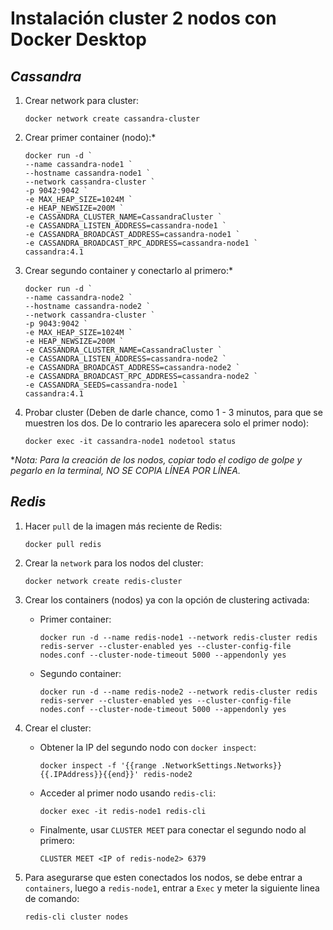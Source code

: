 # Instalación cluster 2 nodos con Docker Desktop
## _Cassandra_
1. Crear network para cluster:
    ```
    docker network create cassandra-cluster
    ```

2. Crear primer container (nodo):*
    ```
    docker run -d `
    --name cassandra-node1 `
    --hostname cassandra-node1 `
    --network cassandra-cluster `
    -p 9042:9042 `
    -e MAX_HEAP_SIZE=1024M `
    -e HEAP_NEWSIZE=200M `
    -e CASSANDRA_CLUSTER_NAME=CassandraCluster `
    -e CASSANDRA_LISTEN_ADDRESS=cassandra-node1 `
    -e CASSANDRA_BROADCAST_ADDRESS=cassandra-node1 `
    -e CASSANDRA_BROADCAST_RPC_ADDRESS=cassandra-node1 `
    cassandra:4.1
    ```

3. Crear segundo container y conectarlo al primero:*
    ```
    docker run -d `
    --name cassandra-node2 `
    --hostname cassandra-node2 `
    --network cassandra-cluster `
    -p 9043:9042 `
    -e MAX_HEAP_SIZE=1024M `
    -e HEAP_NEWSIZE=200M `
    -e CASSANDRA_CLUSTER_NAME=CassandraCluster `
    -e CASSANDRA_LISTEN_ADDRESS=cassandra-node2 `
    -e CASSANDRA_BROADCAST_ADDRESS=cassandra-node2 `
    -e CASSANDRA_BROADCAST_RPC_ADDRESS=cassandra-node2 `
    -e CASSANDRA_SEEDS=cassandra-node1 `
    cassandra:4.1
    ```

4. Probar cluster (Deben de darle chance, como 1 - 3 minutos, para que se muestren los dos. De lo contrario les aparecera solo el primer nodo):
    ```
    docker exec -it cassandra-node1 nodetool status
    ```

*_Nota: Para la creación de los nodos, copiar todo el codigo de golpe y pegarlo en la terminal, NO SE COPIA LÍNEA POR LÍNEA._

## _Redis_

1. Hacer `pull` de la imagen más reciente de Redis:
    ```
    docker pull redis
    ```
2. Crear la `network` para los nodos del cluster:
    ```
    docker network create redis-cluster
    ```
3. Crear los containers (nodos) ya con la opción de clustering activada:
    - Primer container:
        ```
        docker run -d --name redis-node1 --network redis-cluster redis redis-server --cluster-enabled yes --cluster-config-file nodes.conf --cluster-node-timeout 5000 --appendonly yes
        ```
    - Segundo container:
        ```
        docker run -d --name redis-node2 --network redis-cluster redis redis-server --cluster-enabled yes --cluster-config-file nodes.conf --cluster-node-timeout 5000 --appendonly yes
        ```

4. Crear el cluster:
    - Obtener la IP del segundo nodo con `docker inspect`:
        ```
        docker inspect -f '{{range .NetworkSettings.Networks}}{{.IPAddress}}{{end}}' redis-node2
        ```
    - Acceder al primer nodo usando `redis-cli`:
        ```
        docker exec -it redis-node1 redis-cli
        ```
    - Finalmente, usar `CLUSTER MEET` para conectar el segundo nodo al primero:
        ```
        CLUSTER MEET <IP of redis-node2> 6379
        ```
5. Para asegurarse que esten conectados los nodos, se debe entrar a `containers`, luego a `redis-node1`, entrar a `Exec` y meter la siguiente linea de comando:
    ```
    redis-cli cluster nodes

    ```

